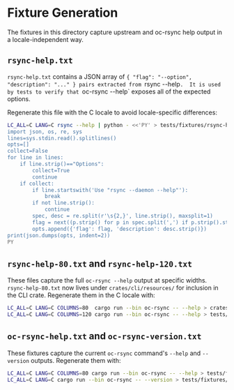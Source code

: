 # Fixture Generation

The fixtures in this directory capture upstream and oc-rsync help output in a
locale-independent way.

## `rsync-help.txt`

`rsync-help.txt` contains a JSON array of `{ "flag": "--option", "description": "..." }
pairs extracted from `rsync --help`.  It is used by tests to verify that
`oc-rsync --help` exposes all of the expected options.

Regenerate this file with the C locale to avoid locale-specific differences:

```sh
LC_ALL=C LANG=C rsync --help | python - <<'PY' > tests/fixtures/rsync-help.txt
import json, os, re, sys
lines=sys.stdin.read().splitlines()
opts=[]
collect=False
for line in lines:
    if line.strip()=="Options":
        collect=True
        continue
    if collect:
        if line.startswith('Use "rsync --daemon --help"'):
            break
        if not line.strip():
            continue
        spec, desc = re.split(r'\s{2,}', line.strip(), maxsplit=1)
        flag = next((p.strip() for p in spec.split(',') if p.strip().startswith('--')), spec.strip())
        opts.append({'flag': flag, 'description': desc.strip()})
print(json.dumps(opts, indent=2))
PY
```

## `rsync-help-80.txt` and `rsync-help-120.txt`

These files capture the full `oc-rsync --help` output at specific widths.
`rsync-help-80.txt` now lives under `crates/cli/resources/` for inclusion in the
CLI crate. Regenerate them in the C locale with:

```sh
LC_ALL=C LANG=C COLUMNS=80  cargo run --bin oc-rsync -- --help > crates/cli/resources/rsync-help-80.txt
LC_ALL=C LANG=C COLUMNS=120 cargo run --bin oc-rsync -- --help > tests/fixtures/rsync-help-120.txt
```

## `oc-rsync-help.txt` and `oc-rsync-version.txt`

These fixtures capture the current `oc-rsync` command's `--help` and `--version`
outputs. Regenerate them with:

```sh
LC_ALL=C LANG=C COLUMNS=80 cargo run --bin oc-rsync -- --help > tests/fixtures/oc-rsync-help.txt
LC_ALL=C LANG=C cargo run --bin oc-rsync -- --version > tests/fixtures/oc-rsync-version.txt
```
